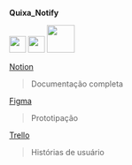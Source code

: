 **Quixa_Notify**

<img src="https://upload.wikimedia.org/wikipedia/commons/4/45/Notion_app_logo.png" width="30" />
<img src="https://upload.wikimedia.org/wikipedia/commons/3/33/Figma-logo.svg" width = "30"/>
<img src="https://upload.wikimedia.org/wikipedia/commons/7/7a/Trello-logo-blue.svg" width = "50"/>
 
 [Notion](https://www.notion.so/Projeto-Integrado-em-Engenharia-de-Software-II-a1b6e2ec926d44e8b7cb5fe0e5cb7c97)
>Documentação completa

[Figma](https://www.figma.com/file/MNvRWtCf34NJGfwR1BUrX2/Quixanotify?type=design&node-id=0-1&t=Aep81tTSfQ3mtzLv-0)
>Prototipação

[Trello](https://trello.com/b/8r5T18bv/piesii-quixanotify)
>Histórias de usuário
